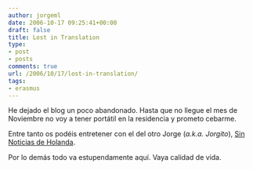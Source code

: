 ```yaml
---
author: jorgeml
date: 2006-10-17 09:25:41+00:00
draft: false
title: Lost in Translation
type: 
- post
- posts
comments: true
url: /2006/10/17/lost-in-translation/
tags:
- erasmus
---
```


He dejado el blog un poco abandonado. Hasta que no llegue el mes de Noviembre no voy a tener portátil en la residencia y prometo cebarme.

Entre tanto os podéis entretener con el del otro Jorge (_a.k.a. Jorgito_), [Sin Noticias de Holanda](http://holanda06.blogspot.com).

Por lo demás todo va estupendamente aquí. Vaya calidad de vida.
